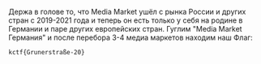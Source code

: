 Держа в голове то, что Media Market ушёл с рынка России и других стран с 2019-2021 года и теперь он есть только у себя на родине в Германии и паре других европейских стран. Гуглим "Media Market Германия" и после перебора 3-4 медиа маркетов находим наш
Флаг:
```
kctf{Grunerstraße-20}
```
